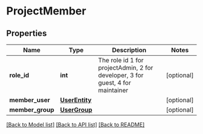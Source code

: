 # ProjectMember


## Properties
Name | Type | Description | Notes
------------ | ------------- | ------------- | -------------
**role_id** | **int** | The role id 1 for projectAdmin, 2 for developer, 3 for guest, 4 for maintainer | [optional] 
**member_user** | [**UserEntity**](UserEntity.md) |  | [optional] 
**member_group** | [**UserGroup**](UserGroup.md) |  | [optional] 

[[Back to Model list]](../README.md#documentation-for-models) [[Back to API list]](../README.md#documentation-for-api-endpoints) [[Back to README]](../README.md)



